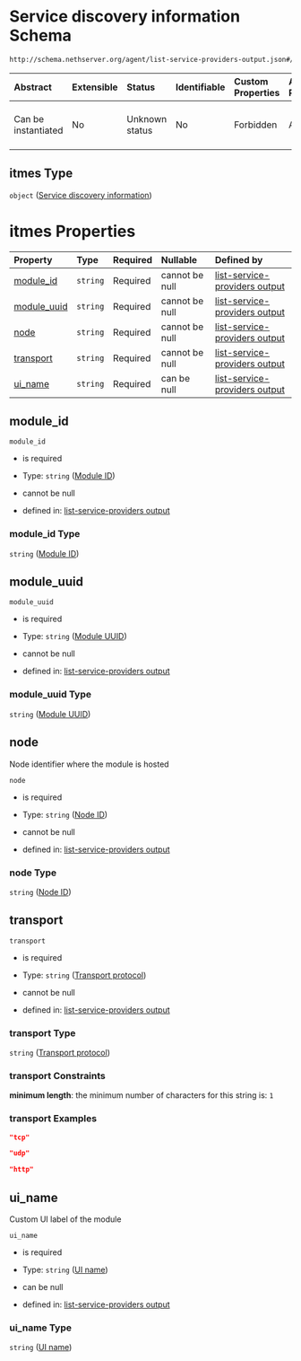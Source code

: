 # Service discovery information Schema

```txt
http://schema.nethserver.org/agent/list-service-providers-output.json#/itmes
```



| Abstract            | Extensible | Status         | Identifiable | Custom Properties | Additional Properties | Access Restrictions | Defined In                                                                                              |
| :------------------ | :--------- | :------------- | :----------- | :---------------- | :-------------------- | :------------------ | :------------------------------------------------------------------------------------------------------ |
| Can be instantiated | No         | Unknown status | No           | Forbidden         | Allowed               | none                | [list-service-providers-output.json\*](agent/list-service-providers-output.json "open original schema") |

## itmes Type

`object` ([Service discovery information](list-service-providers-output-service-discovery-information.md))

# itmes Properties

| Property                     | Type     | Required | Nullable       | Defined by                                                                                                                                                                                                                        |
| :--------------------------- | :------- | :------- | :------------- | :-------------------------------------------------------------------------------------------------------------------------------------------------------------------------------------------------------------------------------- |
| [module\_id](#module_id)     | `string` | Required | cannot be null | [list-service-providers output](list-service-providers-output-service-discovery-information-properties-module-id.md "http://schema.nethserver.org/agent/list-service-providers-output.json#/itmes/properties/module_id")          |
| [module\_uuid](#module_uuid) | `string` | Required | cannot be null | [list-service-providers output](list-service-providers-output-service-discovery-information-properties-module-uuid.md "http://schema.nethserver.org/agent/list-service-providers-output.json#/itmes/properties/module_uuid")      |
| [node](#node)                | `string` | Required | cannot be null | [list-service-providers output](list-service-providers-output-service-discovery-information-properties-node-id.md "http://schema.nethserver.org/agent/list-service-providers-output.json#/itmes/properties/node")                 |
| [transport](#transport)      | `string` | Required | cannot be null | [list-service-providers output](list-service-providers-output-service-discovery-information-properties-transport-protocol.md "http://schema.nethserver.org/agent/list-service-providers-output.json#/itmes/properties/transport") |
| [ui\_name](#ui_name)         | `string` | Required | can be null    | [list-service-providers output](list-service-providers-output-service-discovery-information-properties-ui-name.md "http://schema.nethserver.org/agent/list-service-providers-output.json#/itmes/properties/ui_name")              |

## module\_id



`module_id`

*   is required

*   Type: `string` ([Module ID](list-service-providers-output-service-discovery-information-properties-module-id.md))

*   cannot be null

*   defined in: [list-service-providers output](list-service-providers-output-service-discovery-information-properties-module-id.md "http://schema.nethserver.org/agent/list-service-providers-output.json#/itmes/properties/module_id")

### module\_id Type

`string` ([Module ID](list-service-providers-output-service-discovery-information-properties-module-id.md))

## module\_uuid



`module_uuid`

*   is required

*   Type: `string` ([Module UUID](list-service-providers-output-service-discovery-information-properties-module-uuid.md))

*   cannot be null

*   defined in: [list-service-providers output](list-service-providers-output-service-discovery-information-properties-module-uuid.md "http://schema.nethserver.org/agent/list-service-providers-output.json#/itmes/properties/module_uuid")

### module\_uuid Type

`string` ([Module UUID](list-service-providers-output-service-discovery-information-properties-module-uuid.md))

## node

Node identifier where the module is hosted

`node`

*   is required

*   Type: `string` ([Node ID](list-service-providers-output-service-discovery-information-properties-node-id.md))

*   cannot be null

*   defined in: [list-service-providers output](list-service-providers-output-service-discovery-information-properties-node-id.md "http://schema.nethserver.org/agent/list-service-providers-output.json#/itmes/properties/node")

### node Type

`string` ([Node ID](list-service-providers-output-service-discovery-information-properties-node-id.md))

## transport



`transport`

*   is required

*   Type: `string` ([Transport protocol](list-service-providers-output-service-discovery-information-properties-transport-protocol.md))

*   cannot be null

*   defined in: [list-service-providers output](list-service-providers-output-service-discovery-information-properties-transport-protocol.md "http://schema.nethserver.org/agent/list-service-providers-output.json#/itmes/properties/transport")

### transport Type

`string` ([Transport protocol](list-service-providers-output-service-discovery-information-properties-transport-protocol.md))

### transport Constraints

**minimum length**: the minimum number of characters for this string is: `1`

### transport Examples

```json
"tcp"
```

```json
"udp"
```

```json
"http"
```

## ui\_name

Custom UI label of the module

`ui_name`

*   is required

*   Type: `string` ([UI name](list-service-providers-output-service-discovery-information-properties-ui-name.md))

*   can be null

*   defined in: [list-service-providers output](list-service-providers-output-service-discovery-information-properties-ui-name.md "http://schema.nethserver.org/agent/list-service-providers-output.json#/itmes/properties/ui_name")

### ui\_name Type

`string` ([UI name](list-service-providers-output-service-discovery-information-properties-ui-name.md))
